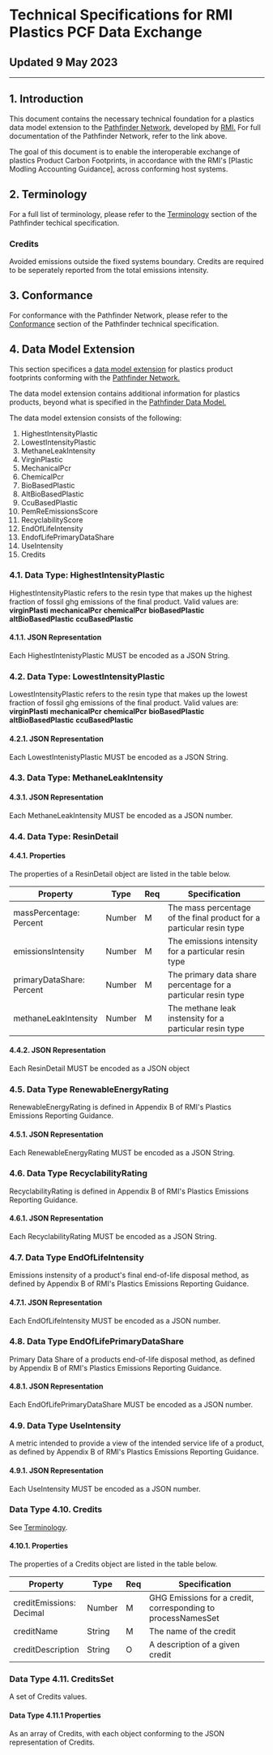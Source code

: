 # Technical Specifications for RMI Plastics PCF Data Exchange
## Updated 9 May 2023

-------------------------
## 1. Introduction
This document contains the necessary technical foundation for a plastics data model extension to the [Pathfinder Network,](https://wbcsd.github.io/data-exchange-protocol/v2/#pathfinder-network) developed by [RMI.](https://rmi.org/) For full documentation of the Pathfinder Network, refer to the link above.

The goal of this document is to enable the interoperable exchange of plastics Product Carbon Footprints, in accordance with the RMI's [Plastic Modling Accounting Guidance], across conforming host systems.

## 2. Terminology
For a full list of terminology, please refer to the [Terminology](https://wbcsd.github.io/data-exchange-protocol/v2/#terminology) section of the Pathfinder techical specification.

### Credits
  Avoided emissions outside the fixed systems boundary. Credits are required to be seperately reported from the total emissions intensity.
  
## 3. Conformance
For conformance with the Pathfinder Network, please refer to the [Conformance](https://wbcsd.github.io/data-exchange-protocol/v2/#conformance) section of the Pathfinder technical specification.

## 4. Data Model Extension
This section specifices a [data model extension](https://wbcsd.github.io/data-exchange-protocol/v2/#dt-datamodelextension) for plastics product footprints conforming with the [Pathfinder Network.](https://wbcsd.github.io/data-exchange-protocol/v2/#pathfinder-network)

The data model extension contains additional information for plastics products, beyond what is specified in the [Pathfinder Data Model.](https://wbcsd.github.io/data-exchange-protocol/v2/#data-model)

The data model extension consists of the following:
1. HighestIntensityPlastic
2. LowestIntensityPlastic
3. MethaneLeakIntensity
4. VirginPlastic
5. MechanicalPcr
6. ChemicalPcr
7. BioBasedPlastic
8. AltBioBasedPlastic
9. CcuBasedPlastic
10. PemReEmissionsScore
11. RecyclabilityScore
12. EndOfLifeIntensity
13. EndofLifePrimaryDataShare
14. UseIntensity
15. Credits

### 4.1. Data Type: HighestIntensityPlastic
HighestIntensityPlastic refers to the resin type that makes up the highest fraction of fossil ghg emissions of the final product.
Valid values are:
**virginPlasti**
**mechanicalPcr**
**chemicalPcr**
**bioBasedPlastic**
**altBioBasedPlastic**
**ccuBasedPlastic**

#### 4.1.1. JSON Representation
Each HighestIntenistyPlastic MUST be encoded as a JSON String.

### 4.2. Data Type: LowestIntensityPlastic
LowestIntensityPlastic refers to the resin type that makes up the lowest fraction of fossil ghg emissions of the final product.
Valid values are:
**virginPlasti**
**mechanicalPcr**
**chemicalPcr**
**bioBasedPlastic**
**altBioBasedPlastic**
**ccuBasedPlastic**

#### 4.2.1. JSON Representation
Each LowestIntenistyPlastic MUST be encoded as a JSON String.

### 4.3. Data Type: MethaneLeakIntensity

#### 4.3.1. JSON Representation
Each MethaneLeakIntensity MUST be encoded as a JSON number.

### 4.4. Data Type: ResinDetail

#### 4.4.1. Properties
The properties of a ResinDetail object are listed in the table below.

| **Property**                        | **Type** | **Req** | **Specification**                                                     |
|-------------------------------------|----------|---------|-----------------------------------------------------------------------|
| massPercentage:<br>Percent          | Number   | M       | The mass percentage of the final product for a particular resin type  |
| emissionsIntensity                  | Number   | M       | The emissions intensity for a particular resin type                   |
| primaryDataShare:<br>Percent        | Number   | M       | The primary data share percentage for a particular resin type         |
| methaneLeakIntensity                | Number   | M       | The methane leak instensity for a particular resin type               |

#### 4.4.2. JSON Representation
Each ResinDetail MUST be encoded as a JSON object

### 4.5. Data Type RenewableEnergyRating
RenewableEnergyRating is defined in Appendix B of RMI's Plastics Emissions Reporting Guidance.

#### 4.5.1. JSON Representation
Each RenewableEnergyRating MUST be encoded as a JSON String.

### 4.6. Data Type RecyclabilityRating
RecyclabilityRating is defined in Appendix B of RMI's Plastics Emissions Reporting Guidance.

#### 4.6.1. JSON Representation
Each RecyclabilityRating MUST be encoded as a JSON String.

### 4.7. Data Type EndOfLifeIntensity
Emissions instensity of a product's final end-of-life disposal method, as defined by Appendix B of RMI's Plastics Emissions Reporting Guidance.

#### 4.7.1. JSON Representation
Each EndOfLifeIntensity MUST be encoded as a JSON number.

### 4.8. Data Type EndOfLifePrimaryDataShare
Primary Data Share of a products end-of-life disposal method, as defined by Appendix B of RMI's Plastics Emissions Reporting Guidance.

#### 4.8.1. JSON Representation
Each EndOfLifePrimaryDataShare MUST be encoded as a JSON number.

### 4.9. Data Type UseIntensity
A metric intended to provide a view of the intended service life of a product, as defined by Appendix B of RMI's Plastics Emissions Reporting Guidance.

#### 4.9.1. JSON Representation
Each UseIntensity MUST be encoded as a JSON number.

### Data Type 4.10. Credits
See [Terminology](https://github.com/RMI/plastics-guidance/blob/main/technical_specification.md#credits).

#### 4.10.1. Properties
The properties of a Credits object are listed in the table below.

| **Property**                | **Type** | **Req** | **Specification**                                                |
|-----------------------------|----------|---------|------------------------------------------------------------------|
| creditEmissions:<br>Decimal | Number   | M       | GHG Emissions for a credit, <br>corresponding to processNamesSet |
| creditName                  | String   | M       | The name of the credit                                           |
| creditDescription           | String   | O       | A description of a given credit                                  |

### Data Type 4.11. CreditsSet
A set of Credits values.

#### Data Type 4.11.1 Properties
As an array of Credits, with each object conforming to the JSON representation of Credits.
